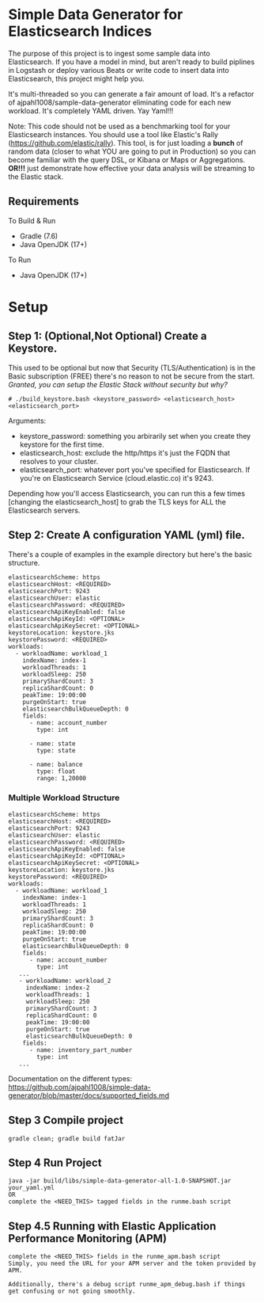 # Simple Data Generator for Elasticsearch Indices
The purpose of this project is to ingest some sample data into Elasticsearch. If you have a model in mind, but aren't ready to build piplines in Logstash or deploy various Beats or write code to insert data into Elasticsearch, this project might help you.

It's multi-threaded so you can generate a fair amount of load.
It's a refactor of ajpahl1008/sample-data-generator eliminating code for each new workload.
It's completely YAML driven. Yay Yaml!!!

Note: This code should not be used as a benchmarking tool for your Elasticsearch instances. You should use a tool like Elastic's Rally (https://github.com/elastic/rally).  This tool, is for just loading a **bunch** of random data (closer to what YOU are going to put in Production) so you can become familiar with the query DSL, or Kibana or Maps or Aggregations. **OR!!!** just demonstrate how effective your data analysis will be streaming to the Elastic stack.

## Requirements
To Build & Run
* Gradle (7.6)
* Java OpenJDK (17+)

To Run
* Java OpenJDK (17+)


# Setup 

## Step 1: (Optional,Not Optional) Create a Keystore. 

This used to be optional but now that Security (TLS/Authentication) is in the Basic subscription (FREE) there's no reason to not be secure from the start.  _Granted, you _can_ setup the Elastic Stack without security but why?_
```
# ./build_keystore.bash <keystore_password> <elasticsearch_host> <elasticsearch_port>
```
Arguments: 
  * keystore_password: something you arbirarily set when you create they keystore for the first time.
  * elasticsearch_host: exclude the http/https it's just the FQDN that resolves to your cluster.
  * elasticsearch_port: whatever port you've specified for Elasticsearch.  If you're on Elasticsearch Service (cloud.elastic.co) it's 9243.
  
Depending how you'll access Elasticsearch, you can run this a few times [changing the elasticsearch_host] to grab the TLS keys for ALL the Elasticsearch servers. 

## Step 2: Create A configuration YAML (yml) file.

There's a couple of examples in the example directory but here's the basic structure.
```
elasticsearchScheme: https
elasticsearchHost: <REQUIRED>
elasticsearchPort: 9243
elasticsearchUser: elastic
elasticsearchPassword: <REQUIRED>
elasticsearchApiKeyEnabled: false
elasticsearchApiKeyId: <OPTIONAL>
elasticsearchApiKeySecret: <OPTIONAL>
keystoreLocation: keystore.jks
keystorePassword: <REQUIRED>
workloads:
  - workloadName: workload_1
    indexName: index-1    
    workloadThreads: 1
    workloadSleep: 250
    primaryShardCount: 3
    replicaShardCount: 0
    peakTime: 19:00:00
    purgeOnStart: true
    elasticsearchBulkQueueDepth: 0
    fields:
      - name: account_number
        type: int

      - name: state
        type: state

      - name: balance
        type: float
        range: 1,20000

```
### Multiple Workload Structure
```
elasticsearchScheme: https
elasticsearchHost: <REQUIRED>
elasticsearchPort: 9243
elasticsearchUser: elastic
elasticsearchPassword: <REQUIRED>
elasticsearchApiKeyEnabled: false
elasticsearchApiKeyId: <OPTIONAL>
elasticsearchApiKeySecret: <OPTIONAL>
keystoreLocation: keystore.jks
keystorePassword: <REQUIRED>
workloads:
  - workloadName: workload_1
    indexName: index-1
    workloadThreads: 1
    workloadSleep: 250
    primaryShardCount: 3
    replicaShardCount: 0
    peakTime: 19:00:00
    purgeOnStart: true
    elasticsearchBulkQueueDepth: 0
    fields:
      - name: account_number
        type: int
   ...
   - workloadName: workload_2
     indexName: index-2
     workloadThreads: 1
     workloadSleep: 250
     primaryShardCount: 3
     replicaShardCount: 0
     peakTime: 19:00:00
     purgeOnStart: true
     elasticsearchBulkQueueDepth: 0
    fields:
      - name: inventory_part_number
        type: int
   ...
```
Documentation on the different types: https://github.com/ajpahl1008/simple-data-generator/blob/master/docs/supported_fields.md 

## Step 3 Compile project
```
gradle clean; gradle build fatJar
```

## Step 4 Run Project
```
java -jar build/libs/simple-data-generator-all-1.0-SNAPSHOT.jar your_yaml.yml
OR
complete the <NEED_THIS> tagged fields in the runme.bash script
```

## Step 4.5 Running with Elastic Application Performance Monitoring (APM)
```
complete the <NEED_THIS> fields in the runme_apm.bash script
Simply, you need the URL for your APM server and the token provided by APM.

Additionally, there's a debug script runme_apm_debug.bash if things get confusing or not going smoothly.
```
